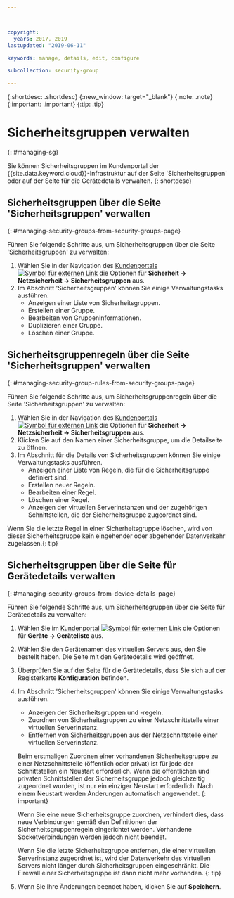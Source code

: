 ```yaml
---



copyright:
  years: 2017, 2019
lastupdated: "2019-06-11"

keywords: manage, details, edit, configure

subcollection: security-group

---
```


{:shortdesc: .shortdesc}
{:new_window: target="_blank"}
{:note: .note}
{:important: .important}
{:tip: .tip}

# Sicherheitsgruppen verwalten
{: #managing-sg}

Sie können Sicherheitsgruppen im Kundenportal der {{site.data.keyword.cloud}}-Infrastruktur auf der Seite 'Sicherheitsgruppen' oder auf der Seite für die Gerätedetails verwalten.
{: shortdesc}

## Sicherheitsgruppen über die Seite 'Sicherheitsgruppen' verwalten
{: #managing-security-groups-from-security-groups-page}

Führen Sie folgende Schritte aus, um Sicherheitsgruppen über die Seite 'Sicherheitsgruppen' zu verwalten:

1. Wählen Sie in der Navigation des [Kundenportals ![Symbol für externen Link](../../icons/launch-glyph.svg "Symbol für externen Link")](https://cloud.ibm.com/classic) die Optionen für **Sicherheit -> Netzsicherheit -> Sicherheitsgruppen** aus.
2. Im Abschnitt 'Sicherheitsgruppen' können Sie einige Verwaltungstasks ausführen.
     * Anzeigen einer Liste von Sicherheitsgruppen.
     * Erstellen einer Gruppe.
     * Bearbeiten von Gruppeninformationen.
     * Duplizieren einer Gruppe.
     * Löschen einer Gruppe.

## Sicherheitsgruppenregeln über die Seite 'Sicherheitsgruppen' verwalten
{: #managing-security-group-rules-from-security-groups-page}

Führen Sie folgende Schritte aus, um Sicherheitsgruppenregeln über die Seite 'Sicherheitsgruppen' zu verwalten:

1. Wählen Sie in der Navigation des [Kundenportals ![Symbol für externen Link](../../icons/launch-glyph.svg "Symbol für externen Link")](https://cloud.ibm.com/classic) die Optionen für **Sicherheit -> Netzsicherheit -> Sicherheitsgruppen** aus.
2. Klicken Sie auf den Namen einer Sicherheitsgruppe, um die Detailseite zu öffnen.
3. Im Abschnitt für die Details von Sicherheitsgruppen können Sie einige Verwaltungstasks ausführen.
     * Anzeigen einer Liste von Regeln, die für die Sicherheitsgruppe definiert sind.
     * Erstellen neuer Regeln.
     * Bearbeiten einer Regel.
     * Löschen einer Regel.
     * Anzeigen der virtuellen Serverinstanzen und der zugehörigen Schnittstellen, die der Sicherheitsgruppe zugeordnet sind.

Wenn Sie die letzte Regel in einer Sicherheitsgruppe löschen, wird von dieser Sicherheitsgruppe kein eingehender oder abgehender Datenverkehr zugelassen.{: tip}

## Sicherheitsgruppen über die Seite für Gerätedetails verwalten
{: #managing-security-groups-from-device-details-page}

Führen Sie folgende Schritte aus, um Sicherheitsgruppen über die Seite für Gerätedetails zu verwalten:

1. Wählen Sie im [Kundenportal ![Symbol für externen Link](../../icons/launch-glyph.svg "Symbol für externen Link")](https://cloud.ibm.com/classic) die Optionen für **Geräte -> Geräteliste** aus.
2. Wählen Sie den Gerätenamen des virtuellen Servers aus, den Sie bestellt haben. Die Seite mit den Gerätedetails wird geöffnet.
3. Überprüfen Sie auf der Seite für die Gerätedetails, dass Sie sich auf der Registerkarte **Konfiguration** befinden.
4. Im Abschnitt 'Sicherheitsgruppen' können Sie einige Verwaltungstasks ausführen.
     * Anzeigen der Sicherheitsgruppen und -regeln.
     * Zuordnen von Sicherheitsgruppen zu einer Netzschnittstelle einer virtuellen Serverinstanz.
     * Entfernen von Sicherheitsgruppen aus der Netzschnittstelle einer virtuellen Serverinstanz.

     Beim erstmaligen Zuordnen einer vorhandenen Sicherheitsgruppe zu einer Netzschnittstelle (öffentlich oder privat) ist für jede der Schnittstellen ein Neustart erforderlich.  Wenn die öffentlichen und privaten Schnittstellen der Sicherheitsgruppe jedoch gleichzeitig zugeordnet wurden, ist nur ein einziger Neustart erforderlich.  Nach einem Neustart werden Änderungen automatisch angewendet.
     {: important}

     Wenn Sie eine neue Sicherheitsgruppe zuordnen, verhindert dies, dass neue Verbindungen gemäß den Definitionen der Sicherheitsgruppenregeln eingerichtet werden. Vorhandene Socketverbindungen werden jedoch nicht beendet.

     Wenn Sie die letzte Sicherheitsgruppe entfernen, die einer virtuellen Serverinstanz zugeordnet ist, wird der Datenverkehr des virtuellen Servers nicht länger durch Sicherheitsgruppen eingeschränkt. Die Firewall einer Sicherheitsgruppe ist dann nicht mehr vorhanden.
     {: tip}

6. Wenn Sie Ihre Änderungen beendet haben, klicken Sie auf **Speichern**.
